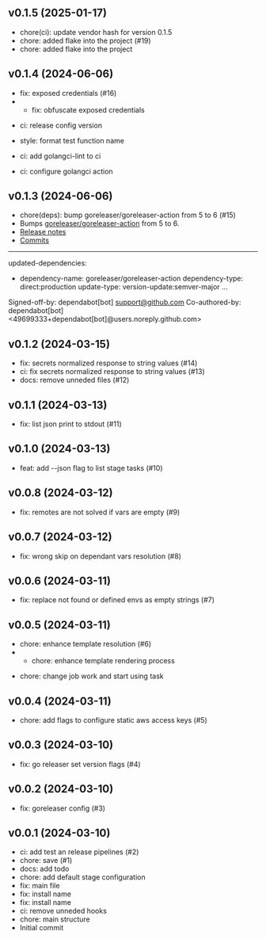 ## v0.1.5 (2025-01-17)


- chore(ci): update vendor hash for version 0.1.5
- chore: added flake into the project (#19)
- chore: added flake into the project

## v0.1.4 (2024-06-06)


- fix: exposed credentials (#16)
- * fix: obfuscate exposed credentials

* ci: release config version

* style: format test function name

* ci: add golangci-lint to ci

* ci: configure golangci action

## v0.1.3 (2024-06-06)


- chore(deps): bump goreleaser/goreleaser-action from 5 to 6 (#15)
- Bumps [goreleaser/goreleaser-action](https://github.com/goreleaser/goreleaser-action) from 5 to 6.
- [Release notes](https://github.com/goreleaser/goreleaser-action/releases)
- [Commits](https://github.com/goreleaser/goreleaser-action/compare/v5...v6)

---
updated-dependencies:
- dependency-name: goreleaser/goreleaser-action
  dependency-type: direct:production
  update-type: version-update:semver-major
...

Signed-off-by: dependabot[bot] <support@github.com>
Co-authored-by: dependabot[bot] <49699333+dependabot[bot]@users.noreply.github.com>

## v0.1.2 (2024-03-15)


- fix: secrets normalized response to string values (#14)
- ci: fix secrets normalized response to string values (#13)
- docs: remove unneded files (#12)

## v0.1.1 (2024-03-13)


- fix: list json print to stdout (#11)

## v0.1.0 (2024-03-13)


- feat: add --json flag to list stage tasks (#10)

## v0.0.8 (2024-03-12)


- fix: remotes are not solved if vars are empty (#9)

## v0.0.7 (2024-03-12)


- fix: wrong skip on dependant vars resolution (#8)

## v0.0.6 (2024-03-11)


- fix: replace not found or defined envs as empty strings (#7)

## v0.0.5 (2024-03-11)


- chore: enhance template resolution (#6)
- * chore: enhance template rendering process

* chore: change job work and start using task

## v0.0.4 (2024-03-11)


- chore: add flags to configure static aws access keys (#5)

## v0.0.3 (2024-03-10)


- fix: go releaser set version flags (#4)

## v0.0.2 (2024-03-10)


- fix: goreleaser config (#3)

## v0.0.1 (2024-03-10)


- ci: add test an release pipelines (#2)
- chore: save (#1)
- docs: add todo
- chore: add default stage configuration
- fix: main file
- fix: install name
- fix: install name
- ci: remove unneded hooks
- chore: main structure
- Initial commit
